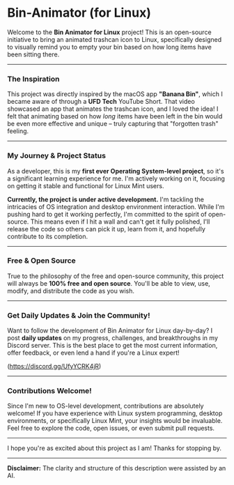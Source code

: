 # Bin-Animator (for Linux)

Welcome to the **Bin Animator for Linux** project\! This is an open-source initiative to bring an animated trashcan icon to Linux, specifically designed to visually remind you to empty your bin based on how long items have been sitting there.

-----

### The Inspiration

This project was directly inspired by the macOS app **"Banana Bin"**, which I became aware of through a **UFD Tech** YouTube Short. That video showcased an app that animates the trashcan icon, and I loved the idea\! I felt that animating based on how *long* items have been left in the bin would be even more effective and unique – truly capturing that "forgotten trash" feeling.

-----

### My Journey & Project Status

As a developer, this is my **first ever Operating System-level project**, so it's a significant learning experience for me. I'm actively working on it, focusing on getting it stable and functional for Linux Mint users.

**Currently, the project is under active development.** I'm tackling the intricacies of OS integration and desktop environment interaction. While I'm pushing hard to get it working perfectly, I'm committed to the spirit of open-source. This means even if I hit a wall and can't get it fully polished, I'll release the code so others can pick it up, learn from it, and hopefully contribute to its completion.

-----

### Free & Open Source

True to the philosophy of the free and open-source community, this project will always be **100% free and open source**. You'll be able to view, use, modify, and distribute the code as you wish.

-----

### Get Daily Updates & Join the Community\!

Want to follow the development of Bin Animator for Linux day-by-day? I post **daily updates** on my progress, challenges, and breakthroughs in my Discord server. This is the best place to get the most current information, offer feedback, or even lend a hand if you're a Linux expert\!

(https://discord.gg/UfyYCRK4jR)

-----

### Contributions Welcome\!

Since I'm new to OS-level development, contributions are absolutely welcome\! If you have experience with Linux system programming, desktop environments, or specifically Linux Mint, your insights would be invaluable. Feel free to explore the code, open issues, or even submit pull requests.

-----

I hope you're as excited about this project as I am\! Thanks for stopping by.

-----

**Disclaimer:** The clarity and structure of this description were assisted by an AI.
